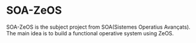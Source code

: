 # SOA-ZeOS

SOA-ZeOS is the subject project from SOA(Sistemes Operatius Avançats). The main idea is to build a functional operative system using ZeOS.
